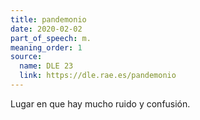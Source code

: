 ```yaml
---
title: pandemonio
date: 2020-02-02
part_of_speech: m.
meaning_order: 1
source:
  name: DLE 23
  link: https://dle.rae.es/pandemonio
---
```


Lugar en que hay mucho ruido y confusión.
